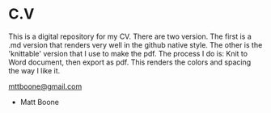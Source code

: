 C.V
===

This is a digital repository for my CV. There are two version. The first is a .md version that renders very well in the github native style. The other is the 'knittable' version that I use to make the pdf. The process I do is: Knit to Word document, then export as pdf. This renders the colors and spacing the way I like it.

mttboone@gmail.com  
- Matt Boone
